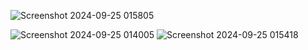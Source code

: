 
![Screenshot 2024-09-25 015805](https://github.com/user-attachments/assets/1c6d6cc6-985d-4d3e-bc02-3e948942d7e4)

![Screenshot 2024-09-25 014005](https://github.com/user-attachments/assets/291c5839-fc9a-4a2a-8389-390fbe18acd9)
![Screenshot 2024-09-25 015418](https://github.com/user-attachments/assets/0adce40c-ebff-49fc-a910-3c429cc17a2d)
